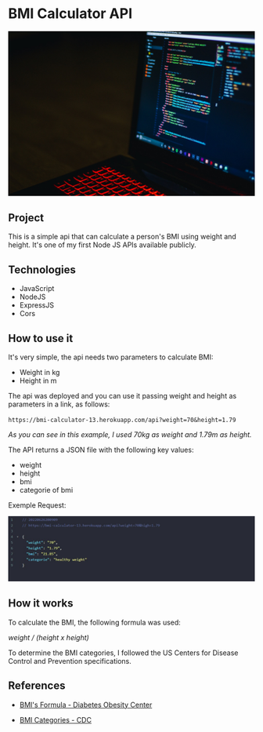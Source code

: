 # BMI Calculator API

![Thumb](./thumb.jpg)

## Project

This is a simple api that can calculate a person's BMI using weight and height. It's one of my first Node JS APIs available publicly.

## Technologies

- JavaScript
- NodeJS
- ExpressJS
- Cors

## How to use it

It's very simple, the api needs two parameters to calculate BMI:

- Weight in kg
- Height in m

The api was deployed and you can use it passing weight and height as parameters in a link, as follows:

`https://bmi-calculator-13.herokuapp.com/api?weight=70&height=1.79`

_As you can see in this example, I used 70kg as weight and 1.79m as height._

The API returns a JSON file with the following key values:

- weight
- height
- bmi
- categorie of bmi

Exemple Request:

![Exemple Request](./exemple-request01.jpg)

## How it works

To calculate the BMI, the following formula was used:

_weight / (height x height)_

To determine the BMI categories, I followed the US Centers for Disease Control and Prevention specifications.

## References

- [BMI's Formula - Diabetes Obesity Center](<https://centrodeobesidadeediabetes.org.br/tudo-sobre-obesidade/calculadora-de-imc/#:~:text=Compartilhar%3A,ao%20quadrado%20(em%20metros).>)

- [BMI Categories - CDC](https://www.cdc.gov/obesity/basics/adult-defining.html#:~:text=Adult%20Body%20Mass%20Index&text=If%20your%20BMI%20is%20less,falls%20within%20the%20obesity%20range.)
